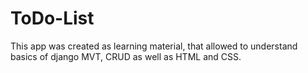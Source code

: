 # ToDo-List

This app was created as learning material, that allowed to understand basics of django MVT, CRUD as well as HTML and CSS. 
